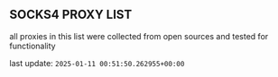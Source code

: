 ## SOCKS4 PROXY LIST

all proxies in this list were collected from open sources and tested for functionality

last update: `2025-01-11 00:51:50.262955+00:00`